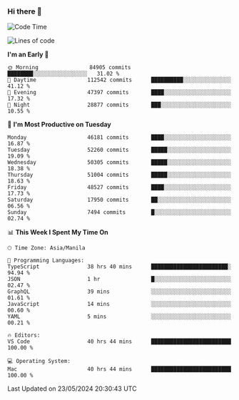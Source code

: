 ### Hi there 👋

<!--START_SECTION:waka-->
![Code Time](http://img.shields.io/badge/Code%20Time-5%2C186%20hrs%2040%20mins-blue)

![Lines of code](https://img.shields.io/badge/From%20Hello%20World%20I%27ve%20Written-118.5%20million%20lines%20of%20code-blue)

**I'm an Early 🐤** 

```text
🌞 Morning                84905 commits       ████████░░░░░░░░░░░░░░░░░   31.02 % 
🌆 Daytime                112542 commits      ██████████░░░░░░░░░░░░░░░   41.12 % 
🌃 Evening                47397 commits       ████░░░░░░░░░░░░░░░░░░░░░   17.32 % 
🌙 Night                  28877 commits       ███░░░░░░░░░░░░░░░░░░░░░░   10.55 % 
```
📅 **I'm Most Productive on Tuesday** 

```text
Monday                   46181 commits       ████░░░░░░░░░░░░░░░░░░░░░   16.87 % 
Tuesday                  52260 commits       █████░░░░░░░░░░░░░░░░░░░░   19.09 % 
Wednesday                50305 commits       █████░░░░░░░░░░░░░░░░░░░░   18.38 % 
Thursday                 51004 commits       █████░░░░░░░░░░░░░░░░░░░░   18.63 % 
Friday                   48527 commits       ████░░░░░░░░░░░░░░░░░░░░░   17.73 % 
Saturday                 17950 commits       ██░░░░░░░░░░░░░░░░░░░░░░░   06.56 % 
Sunday                   7494 commits        █░░░░░░░░░░░░░░░░░░░░░░░░   02.74 % 
```


📊 **This Week I Spent My Time On** 

```text
🕑︎ Time Zone: Asia/Manila

💬 Programming Languages: 
TypeScript               38 hrs 40 mins      ████████████████████████░   94.94 % 
JSON                     1 hr                █░░░░░░░░░░░░░░░░░░░░░░░░   02.47 % 
GraphQL                  39 mins             ░░░░░░░░░░░░░░░░░░░░░░░░░   01.61 % 
JavaScript               14 mins             ░░░░░░░░░░░░░░░░░░░░░░░░░   00.60 % 
YAML                     5 mins              ░░░░░░░░░░░░░░░░░░░░░░░░░   00.21 % 

🔥 Editors: 
VS Code                  40 hrs 44 mins      █████████████████████████   100.00 % 

💻 Operating System: 
Mac                      40 hrs 44 mins      █████████████████████████   100.00 % 
```


 Last Updated on 23/05/2024 20:30:43 UTC
<!--END_SECTION:waka-->


<!--
**rad182/rad182** is a ✨ _special_ ✨ repository because its `README.md` (this file) appears on your GitHub profile.

Here are some ideas to get you started:

- 🔭 I’m currently working on ...
- 🌱 I’m currently learning ...
- 👯 I’m looking to collaborate on ...
- 🤔 I’m looking for help with ...
- 💬 Ask me about ...
- 📫 How to reach me: ...
- 😄 Pronouns: ...
- ⚡ Fun fact: ...
-->
